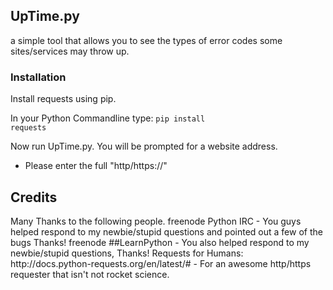 <h2>UpTime.py</h2>
a simple tool that allows you to see the types of error codes some sites/services may throw up.

<h3> Installation </h3>
Install requests using pip.

In your Python Commandline type: <code>pip install requests</code>

Now run UpTime.py. You will be prompted for a website address.


* Please enter the full "http/https://"


<h2>Credits</h2>
Many Thanks to the following people.
freenode Python IRC - You guys helped respond to my newbie/stupid questions and pointed out a few of the bugs Thanks!
freenode ##LearnPython - You also helped respond to my newbie/stupid questions, Thanks!
Requests for Humans: http://docs.python-requests.org/en/latest/# - For an awesome http/https requester that isn't not rocket science.
